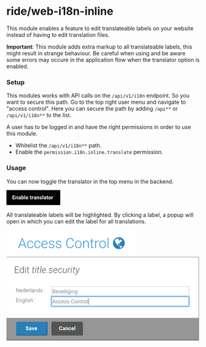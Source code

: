 # ride/web-i18n-inline

This module enables a feature to edit translateable labels on your website instead of having to edit translation files.

**Important**: This module adds extra markup to all translateable labels, this might result in strange behaviour. Be careful when using and be aware some errors may occure in the application flow when the translator option is enabled.

### Setup

This modules works with API calls on the ``/api/v1/i18n`` endpoint. So you want to secure this path. Go to the top right user menu and navigate to "access control". Here you can secure the path by adding ``/api**`` or ``/api/v1/i18n**`` to the list.

A user has to be logged in and have the right permissions in order to use this module.

- Whitelist the ``/api/v1/i18n**`` path.
- Enable the ``permission.i18n.inline.translate`` permission.

### Usage

You can now toggle the translator in the top menu in the backend.

![Translation toggle button](/public/img/img-1.png?raw=true)

 All translateable labels will be highlighted. By clicking a label,  a popup will open in which you can edit the label for all translations.

![Translate a label](/public/img/img-2.png?raw=true "Translate a label")
![Popup](/public/img/img-3.png?raw=true)
